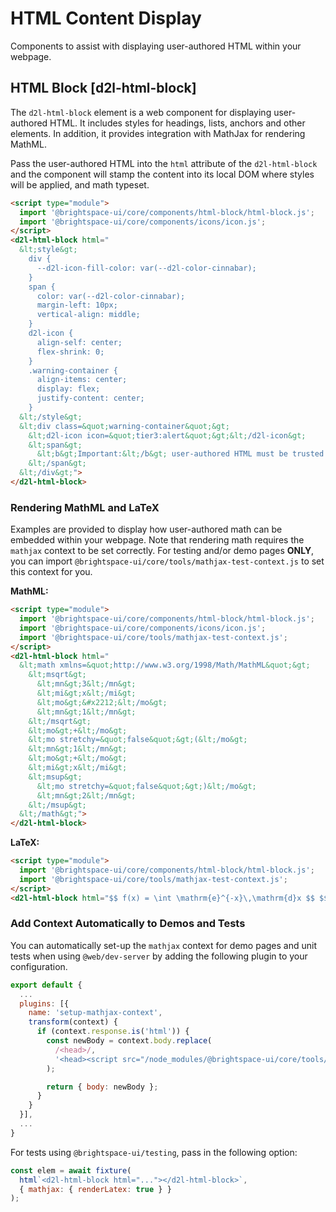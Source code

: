 # HTML Content Display

Components to assist with displaying user-authored HTML within your webpage.

## HTML Block [d2l-html-block]

The `d2l-html-block` element is a web component for displaying user-authored HTML. It includes styles for headings, lists, anchors and other elements.  In addition, it provides integration with MathJax for rendering MathML.

Pass the user-authored HTML into the `html` attribute of the `d2l-html-block` and the component will stamp the content into its local DOM where styles will be applied, and math typeset.

<!-- docs: demo code properties name:d2l-html-block sandboxTitle:'HTML Block' autoSize:false size:small -->
```html
<script type="module">
  import '@brightspace-ui/core/components/html-block/html-block.js';
  import '@brightspace-ui/core/components/icons/icon.js';
</script>
<d2l-html-block html="
  &lt;style&gt;
    div {
      --d2l-icon-fill-color: var(--d2l-color-cinnabar);
    }
    span {
      color: var(--d2l-color-cinnabar);
      margin-left: 10px;
      vertical-align: middle;
    }
    d2l-icon {
      align-self: center;
      flex-shrink: 0;
    }
    .warning-container {
      align-items: center;
      display: flex;
      justify-content: center;
    }
  &lt;/style&gt;
  &lt;div class=&quot;warning-container&quot;&gt;
    &lt;d2l-icon icon=&quot;tier3:alert&quot;&gt;&lt;/d2l-icon&gt;
    &lt;span&gt;
      &lt;b&gt;Important:&lt;/b&gt; user-authored HTML must be trusted or properly sanitized!
    &lt;/span&gt;
  &lt;/div&gt;">
</d2l-html-block>
```

### Rendering MathML and LaTeX

Examples are provided to display how user-authored math can be embedded within your webpage. Note that rendering math requires the `mathjax` context to be set correctly. For testing and/or demo pages **ONLY**, you can import `@brightspace-ui/core/tools/mathjax-test-context.js` to set this context for you.

**MathML:**
<!-- docs: demo code -->
```html
<script type="module">
  import '@brightspace-ui/core/components/html-block/html-block.js';
  import '@brightspace-ui/core/components/icons/icon.js';
  import '@brightspace-ui/core/tools/mathjax-test-context.js';
</script>
<d2l-html-block html="
  &lt;math xmlns=&quot;http://www.w3.org/1998/Math/MathML&quot;&gt;
    &lt;msqrt&gt;
      &lt;mn&gt;3&lt;/mn&gt;
      &lt;mi&gt;x&lt;/mi&gt;
      &lt;mo&gt;&#x2212;&lt;/mo&gt;
      &lt;mn&gt;1&lt;/mn&gt;
    &lt;/msqrt&gt;
    &lt;mo&gt;+&lt;/mo&gt;
    &lt;mo stretchy=&quot;false&quot;&gt;(&lt;/mo&gt;
    &lt;mn&gt;1&lt;/mn&gt;
    &lt;mo&gt;+&lt;/mo&gt;
    &lt;mi&gt;x&lt;/mi&gt;
    &lt;msup&gt;
      &lt;mo stretchy=&quot;false&quot;&gt;)&lt;/mo&gt;
      &lt;mn&gt;2&lt;/mn&gt;
    &lt;/msup&gt;
  &lt;/math&gt;">
</d2l-html-block>
```

**LaTeX:**

<!-- docs: demo code -->
```html
<script type="module">
  import '@brightspace-ui/core/components/html-block/html-block.js';
  import '@brightspace-ui/core/tools/mathjax-test-context.js';
</script>
<d2l-html-block html="$$ f(x) = \int \mathrm{e}^{-x}\,\mathrm{d}x $$ $$ x = \frac{-b \pm \sqrt{b^2 - 4ac}}{2a} $$"></d2l-html-block>
```

### Add Context Automatically to Demos and Tests

You can automatically set-up the `mathjax` context for demo pages and unit tests when using `@web/dev-server` by adding the following plugin to your configuration.

```javascript
export default {
  ...
  plugins: [{
    name: 'setup-mathjax-context',
    transform(context) {
      if (context.response.is('html')) {
        const newBody = context.body.replace(
          /<head>/,
          '<head><script src="/node_modules/@brightspace-ui/core/tools/mathjax-test-context.js"></script>'
        );

        return { body: newBody };
      }
    }
  }],
  ...
}
```

For tests using `@brightspace-ui/testing`, pass in the following option:

```javascript
const elem = await fixture(
  html`<d2l-html-block html="..."></d2l-html-block>`,
  { mathjax: { renderLatex: true } }
);
```

